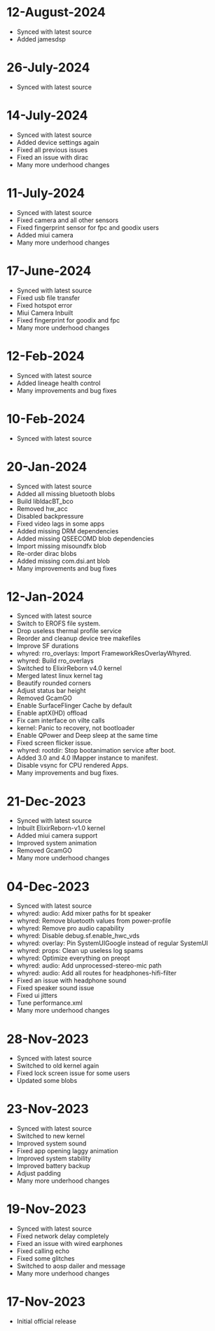# 12-August-2024
- Synced with latest source
- Added jamesdsp


# 26-July-2024
- Synced with latest source

# 14-July-2024
- Synced with latest source
- Added device settings again
- Fixed all previous issues
- Fixed an issue with dirac
- Many more underhood changes

# 11-July-2024
- Synced with latest source
- Fixed camera and all other sensors
- Fixed fingerprint sensor for fpc and goodix users
- Added miui camera
- Many more underhood changes

# 17-June-2024
- Synced with latest source
- Fixed usb file transfer
- Fixed hotspot error
- Miui Camera Inbuilt
- Fixed fingerprint for goodix and fpc
- Many more underhood changes

# 12-Feb-2024
- Synced with latest source
- Added lineage health control
- Many improvements and bug fixes

# 10-Feb-2024

- Synced with latest source

# 20-Jan-2024

- Synced with latest source
- Added all missing bluetooth blobs
- Build libldacBT_bco
- Removed hw_acc
- Disabled backpressure
- Fixed video lags in some apps
- Added missing DRM dependencies
- Added missing QSEECOMD blob dependencies
- Import missing misoundfx blob
- Re-order dirac blobs
- Added missing com.dsi.ant blob
- Many improvements and bug fixes

# 12-Jan-2024

- Synced with latest source
- Switch to EROFS file system.
- Drop useless thermal profile service
- Reorder and cleanup device tree makefiles
- Improve SF durations
- whyred: rro_overlays: Import FrameworkResOverlayWhyred.
- whyred: Build rro_overlays
- Switched to ElixirReborn v4.0 kernel
- Merged latest linux kernel tag
- Beautify rounded corners
- Adjust status bar height
- Removed GcamGO
- Enable SurfaceFlinger Cache by default
- Enable aptX(HD) offload
- Fix cam interface on vilte calls
- kernel: Panic to recovery, not bootloader
- Enable QPower and Deep sleep at the same time
- Fixed screen flicker issue.
- whyred: rootdir: Stop bootanimation service after boot.
- Added 3.0 and 4.0 IMapper instance to manifest.
- Disable vsync for CPU rendered Apps.
- Many improvements and bug fixes.

# 21-Dec-2023

- Synced with latest source
- Inbuilt ElixirReborn-v1.0 kernel
- Added miui camera support
- Improved system animation
- Removed GcamGO
- Many more underhood changes

# 04-Dec-2023

- Synced with latest source
- whyred: audio: Add mixer paths for bt speaker
- whyred: Remove bluetooth values from power-profile
- whyred: Remove pro audio capability
- whyred: Disable debug.sf.enable_hwc_vds
- whyred: overlay: Pin SystemUIGoogle instead of regular SystemUI
- whyred: props: Clean up useless log spams
- whyred: Optimize everything on preopt
- whyred: audio: Add unprocessed-stereo-mic path
- whyred: audio: Add all routes for headphones-hifi-filter
- Fixed an issue with headphone sound
- Fixed speaker sound issue
- Fixed ui jitters
- Tune performance.xml
- Many more underhood changes

# 28-Nov-2023

- Synced with latest source
- Switched to old kernel again
- Fixed lock screen issue for some users
- Updated some blobs

# 23-Nov-2023

- Synced with latest source
- Switched to new kernel
- Improved system sound
- Fixed app opening laggy animation
- Improved system stability
- Improved battery backup
- Adjust padding
- Many more underhood changes

# 19-Nov-2023

- Synced with latest source
- Fixed network delay completely
- Fixed an issue with wired earphones
- Fixed calling echo
- Fixed some glitches
- Switched to aosp dailer and message
- Many more underhood changes

# 17-Nov-2023

- Initial official release
